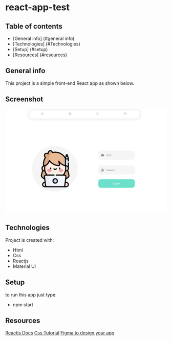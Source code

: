 # react-app-test

## Table of contents
* [General info] (#general info)
* [Technologies] (#Technologies)
* [Setup] (#setup)
* [Resources] (#resources)

## General info
This project is a simple front-end React app as shown below.
## Screenshot
<img src="https://github.com/Pyt45/my_first_stupid_react_app/blob/master/Screen%20Shot%202021-01-31%20at%204.18.45%20PM.png" width="800" />

## Technologies
Project is created with:
* Html
* Css
* Reactjs
* Material UI

## Setup
to run this app just type:
* npm start

## Resources
[Reactjs Docs](https://reactjs.org/docs/getting-started.html)
[Css Tutorial](https://www.w3schools.com/Css/default.asp)
[Figma to design your app](https://www.figma.com/)
